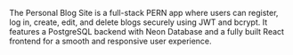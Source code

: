 The Personal Blog Site is a full-stack PERN app where users can register, log in, create, edit, and delete blogs securely using JWT and bcrypt. It features a PostgreSQL backend with Neon Database and a fully built React frontend for a smooth and responsive user experience.
